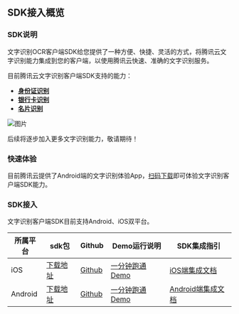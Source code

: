 ## SDK接入概览

### SDK说明

文字识别OCR客户端SDK给您提供了一种方便、快捷、灵活的方式，将腾讯云文字识别能力集成到您的客户端，以使用腾讯云快速、准确的文字识别服务。

目前腾讯云文字识别客户端SDK支持的能力：

- [**身份证识别**](https://cloud.tencent.com/document/product/866/33524)
- [**银行卡识别**](https://cloud.tencent.com/document/product/866/36216)
- [**名片识别**](https://cloud.tencent.com/document/product/866/36214)

![图片](https://ai-sdk-release-1254418846.cos.ap-guangzhou.myqcloud.com/ocr/1.0.2/ocr_type.png)

后续将逐步加入更多文字识别能力，敬请期待！

### 快速体验

目前腾讯云提供了Android端的文字识别体验App，[扫码下载](https://github.com/TencentCloud/tc-ocr-sdk/tree/master/快速体验.md)即可体验文字识别客户端SDK能力。


### SDK接入

文字识别客户端SDK目前支持Android、iOS双平台。

| 所属平台 | sdk包                                                        | Github                                               | Demo运行说明                                                 | SDK集成指引                                                  |
| -------- | ------------------------------------------------------------ | ---------------------------------------------------- | ------------------------------------------------------------ | ------------------------------------------------------------ |
| iOS      | [下载地址](https://ai-sdk-release-1254418846.cos.ap-guangzhou.myqcloud.com/ocr/1.0.2/OCR_iOS_SDK_V1.0.2.zip) | [Github](https://github.com/TencentCloud/tc-ocr-sdk) | [一分钟跑通Demo](https://cloud.tencent.com/document/product/866/47302) | [iOS端集成文档](https://cloud.tencent.com/document/product/866/47304) |
| Android  | [下载地址](https://ai-sdk-release-1254418846.cos.ap-guangzhou.myqcloud.com/ocr/1.0.2/OCR_Android_SDK_V1.0.2.zip) | [Github](https://github.com/TencentCloud/tc-ocr-sdk) | [一分钟跑通Demo](https://cloud.tencent.com/document/product/866/47303) | [Android端集成文档](https://cloud.tencent.com/document/product/866/47305) |

